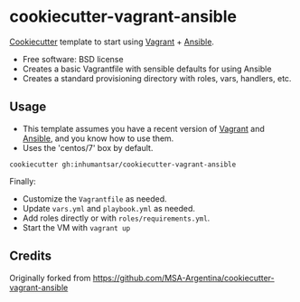 # cookiecutter-vagrant-ansible

[Cookiecutter](https://github.com/audreyr/cookiecutter) template to start using [Vagrant](http://vagrantup.com) + [Ansible](http://ansible.com).

* Free software: BSD license
* Creates a basic Vagrantfile with sensible defaults for using Ansible
* Creates a standard provisioning directory with roles, vars, handlers, etc.

## Usage

* This template assumes you have a recent version of [Vagrant](http://vagrantup.com) and
[Ansible](http://ansible.com), and you know how to use them.
* Uses the 'centos/7' box by default.

```
cookiecutter gh:inhumantsar/cookiecutter-vagrant-ansible
```

Finally:

* Customize the `Vagrantfile` as needed.
* Update `vars.yml` and `playbook.yml` as needed.
* Add roles directly or with `roles/requirements.yml`.
* Start the VM with `vagrant up`

## Credits

Originally forked from https://github.com/MSA-Argentina/cookiecutter-vagrant-ansible